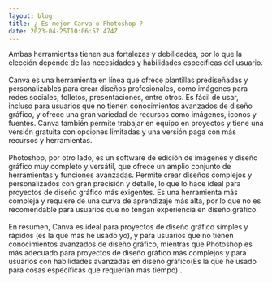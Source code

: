 ```yaml
---
layout: blog
title: ¿ Es mejor Canva o Photoshop ?
date: 2023-04-25T10:06:57.474Z
---
```

<!--StartFragment-->

Ambas herramientas tienen sus fortalezas y debilidades, por lo que la elección depende de las necesidades y habilidades específicas del usuario.\
\
Canva es una herramienta en línea que ofrece plantillas prediseñadas y personalizables para crear diseños profesionales, como imágenes para redes sociales, folletos, presentaciones, entre otros. Es fácil de usar, incluso para usuarios que no tienen conocimientos avanzados de diseño gráfico, y ofrece una gran variedad de recursos como imágenes, iconos y fuentes. Canva también permite trabajar en equipo en proyectos y tiene una versión gratuita con opciones limitadas y una versión paga con más recursos y herramientas.\
\
Photoshop, por otro lado, es un software de edición de imágenes y diseño gráfico muy completo y versátil, que ofrece un amplio conjunto de herramientas y funciones avanzadas. Permite crear diseños complejos y personalizados con gran precisión y detalle, lo que lo hace ideal para proyectos de diseño gráfico más exigentes. Es una herramienta más compleja y requiere de una curva de aprendizaje más alta, por lo que no es recomendable para usuarios que no tengan experiencia en diseño gráfico.\
\
En resumen, Canva es ideal para proyectos de diseño gráfico simples y rápidos (es la que mas he usado yo), y para usuarios que no tienen conocimientos avanzados de diseño gráfico, mientras que Photoshop es más adecuado para proyectos de diseño gráfico más complejos y para usuarios con habilidades avanzadas en diseño gráfico(Es la que he usado para cosas específicas que requerían más tiempo) .

<!--EndFragment-->